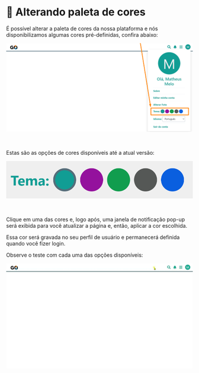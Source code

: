 # 🎨 Alterando paleta de cores

É possível alterar a paleta de cores da nossa plataforma e nós disponibilizamos algumas cores pré-definidas, confira abaixo:

![](/erp-v2/assets/alterar_tema.png)

<br>

Estas são as opções de cores disponíveis até a atual versão:

![](/erp-v2/assets/escolher_tema_cores.png)

<br>

Clique em uma das cores e, logo após, uma janela de notificação pop-up será exibida para você atualizar a página e, então, aplicar a cor escolhida. 

Essa cor será gravada no seu perfil de usuário e permanecerá definida quando você fizer login. 

Observe o teste com cada uma das opções disponíveis:

![](/erp-v2/assets/escolhendo_tema.gif)